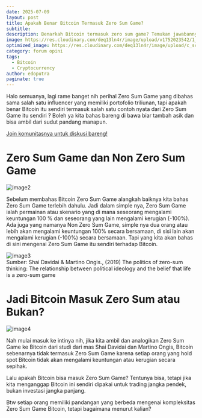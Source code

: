 ```yaml
---
date: 2025-07-09
layout: post
title: Apakah Benar Bitcoin Termasuk Zero Sum Game?
subtitle: 
description: Benarkah Bitcoin termasuk zero sum game? Temukan jawabannya dan pahami konsep di baliknya dalam ulasan singkat ini!
image: https://res.cloudinary.com/deq13ln4r/image/upload/v1752023542/1_m2tl3e.png
optimized_image: https://res.cloudinary.com/deq13ln4r/image/upload/c_scale,w_380/v1752023542/1_m2tl3e.png
category: forum opini
tags:
  - Bitcoin
  - Cryptocurrency
author: edoputra
paginate: true
---  
```

Halo semuanya, lagi rame banget nih perihal Zero Sum Game yang dibahas sama salah satu influencer yang memiliki portofolio triliunan, tapi apakah benar Bitcoin itu sendiri termasuk salah satu contoh nyata dari Zero Sum Game itu sendiri ? Boleh ya kita bahas bareng di bawa biar tambah asik dan bisa ambil dari sudut pandang manapun.

[Join komunitasnya untuk diskusi bareng\!](https://t.me/Blockhore)

# Zero Sum Game dan Non Zero Sum Game

![image2](https://res.cloudinary.com/deq13ln4r/image/upload/v1752023540/2_w5riq2.png)

Sebelum membahas Bitcoin Zero Sum Game alangkah baiknya kita bahas Zero Sum Game terlebih dahulu. Jadi dalam simple nya, Zero Sum Game ialah permainan atau skenario yang di mana seseorang mengalami keuntungan 100 % dan seseorang yang lain mengalami kerugian (-100%). Ada juga yang namanya Non Zero Sum Game, simple nya dua orang atau lebih akan mengalami keuntungan 100% secara bersamaan, di sisi lain akan mengalami kerugian (-100%) secara bersamaan. Tapi yang kita akan bahas di sini mengenai Zero Sum Game itu sendiri terhadap Bitcoin.

![image3](https://res.cloudinary.com/deq13ln4r/image/upload/v1752023915/Screenshot_2025-07-09_081800_da3yk9.png)  
Sumber: Shai Davidai & Martino Ongis., (2019) The politics of zero-sum thinking: The relationship between political ideology and the belief that life is a zero-sum game

# Jadi Bitcoin Masuk Zero Sum atau Bukan?

![image4](https://res.cloudinary.com/deq13ln4r/image/upload/v1752023540/3_jbtfrg.png)

Nah mulai masuk ke intinya nih, jika kita ambil dan analogikan Zero Sum Game ke Bitcoin dari studi dari mas Shai Davidai dan Martino Ongis, Bitcoin sebenarnya tidak termasuk Zero Sum Game karena setiap orang yang hold spot Bitcoin tidak akan mengalami keuntungan atau kerugian secara sepihak. 

Lalu apakah Bitcoin bisa masuk Zero Sum Game? Tentunya bisa, tetapi jika kita menganggap Bitcoin ini sendiri dipakai untuk trading jangka pendek, bukan investasi jangka panjang. 

Btw setiap orang memiliki pandangan yang berbeda mengenai kompleksitas Zero Sum Game Bitcoin, tetapi bagaimana menurut kalian? 
